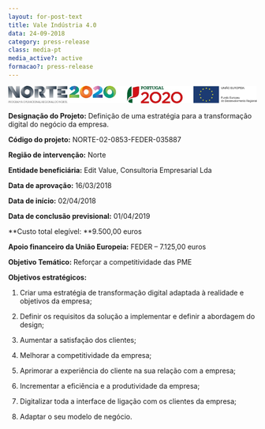 ```yaml
---
layout: for-post-text
title: Vale Indústria 4.0
data: 24-09-2018
category: press-release
class: media-pt
media_active?: active
formacao?: press-release
---
```

![](/assets/uploads/logopt2020.png)

**Designação do Projeto:** Definição de uma estratégia para a transformação digital do negócio da empresa.

**Código do projeto:** NORTE-02-0853-FEDER-035887

**Região de intervenção:** Norte

**Entidade beneficiária:** Edit Value, Consultoria Empresarial Lda



**Data de aprovação:** 16/03/2018

**Data de início:** 02/04/2018

**Data de conclusão previsional:** 01/04/2019

**Custo total elegível: **9.500,00 euros

**Apoio financeiro da União Europeia:**  FEDER – 7.125,00 euros



**Objetivo Temático:** Reforçar a competitividade das PME

**Objetivos estratégicos:**

1. Criar uma estratégia de transformação digital adaptada à realidade e objetivos da empresa;

2. Definir os requisitos da solução a implementar e definir a abordagem do design;

3. Aumentar a satisfação dos clientes;

4. Melhorar a competitividade da empresa;

5. Aprimorar a experiência do cliente na sua relação com a empresa;

6. Incrementar a eficiência e a produtividade da empresa;

7. Digitalizar toda a interface de ligação com os clientes da empresa;

8. Adaptar o seu modelo de negócio.

